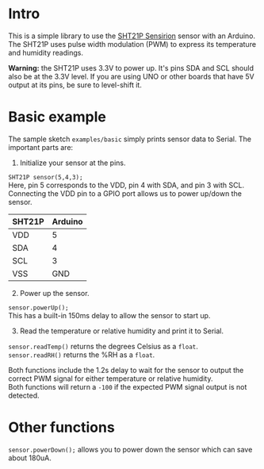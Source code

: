 # Intro
This is a simple library to use the [SHT21P Sensirion](https://www.sensirion.com/products/humidity-sensors/humidity-temperature-sensor-sht2x-digital-i2c-accurate/) sensor with an Arduino.
The SHT21P uses pulse width modulation (PWM) to express its temperature and humidity readings.

**Warning:** the SHT21P uses 3.3V to power up. It's pins SDA and SCL should also be at the 3.3V level. If you are using UNO or other boards that have 5V output at its pins, be sure to level-shift it.

# Basic example
The sample sketch `examples/basic` simply prints sensor data to Serial. The important parts are:

1. Initialize your sensor at the pins.

 `SHT21P sensor(5,4,3);`  
 Here, pin 5 corresponds to the VDD, pin 4 with SDA, and pin 3 with SCL.  
 Connecting the VDD pin to a GPIO port allows us to power up/down the sensor.
 
 | SHT21P | Arduino |
 | --- | --- |
 | VDD | 5 |
 | SDA | 4 |
 | SCL | 3 |
 | VSS | GND |
 
2. Power up the sensor.

 `sensor.powerUp();`  
 This has a built-in 150ms delay to allow the sensor to start up.
 
3. Read the temperature or relative humidity and print it to Serial.

 `sensor.readTemp()` returns the degrees Celsius as a `float`.  
 `sensor.readRH()` returns the %RH as a `float`.
 
 Both functions include the 1.2s delay to wait for the sensor to output the correct PWM signal for either temperature or relative humidity.  
 Both functions will return a `-100` if the expected PWM signal output is not detected.
 
# Other functions

`sensor.powerDown();` allows you to power down the sensor which can save about 180uA.